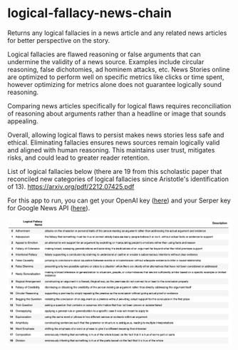 # logical-fallacy-news-chain
Returns any logical fallacies in a news article and any related news articles for better perspective on the story.

Logical fallacies are flawed reasoning or false arguments that can undermine the validity of a news source. Examples include circular reasoning, false
dichotomies, ad hominem attacks, etc.  News Stories online are optimized to perform well on specific metrics like clicks or time spent, however optimizing for metrics alone does not guarantee logically sound reasoning.

Comparing news articles specifically for logical flaws requires reconciliation of reasoning about arguments rather than a headline or image that sounds appealing. 

Overall, allowing logical flaws to persist makes news stories less safe and ethical. Eliminating fallacies ensures news sources remain logically valid and aligned with human reasoning. This maintains user trust, mitigates risks, and could lead to greater reader retention.

List of logical fallacies below (there are 19 from this scholastic paper that reconciled new categories of logical fallacies since Aristotle's identification of 13).
https://arxiv.org/pdf/2212.07425.pdf

For this app to run, you can get your OpenAI key ([here](https://platform.openai.com/account/api-keys)) and your Serper key for Google News API ([here](https://serper.dev/api-key)).


![fallacies](./images/f.png)
